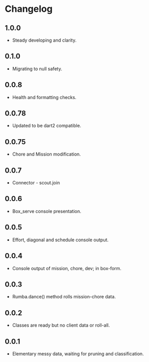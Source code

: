 # Changelog
## 1.0.0
 - Steady developing and clarity.
## 0.1.0
 - Migrating to null safety.
## 0.0.8
 - Health and formatting checks.
## 0.0.78
 - Updated to be dart2 compatible.
## 0.0.75
 - Chore and Mission modification.
## 0.0.7
 - Connector - scout.join
## 0.0.6
 - Box_serve console presentation.
## 0.0.5
- Effort, diagonal and schedule console output.
## 0.0.4 
- Console output of mission, chore, dev; in box-form.

## 0.0.3
- Rumba.dance() method rolls mission-chore data.

## 0.0.2
- Classes are ready but no client data or roll-all.

## 0.0.1

- Elementary messy data, waiting for pruning and classification.
